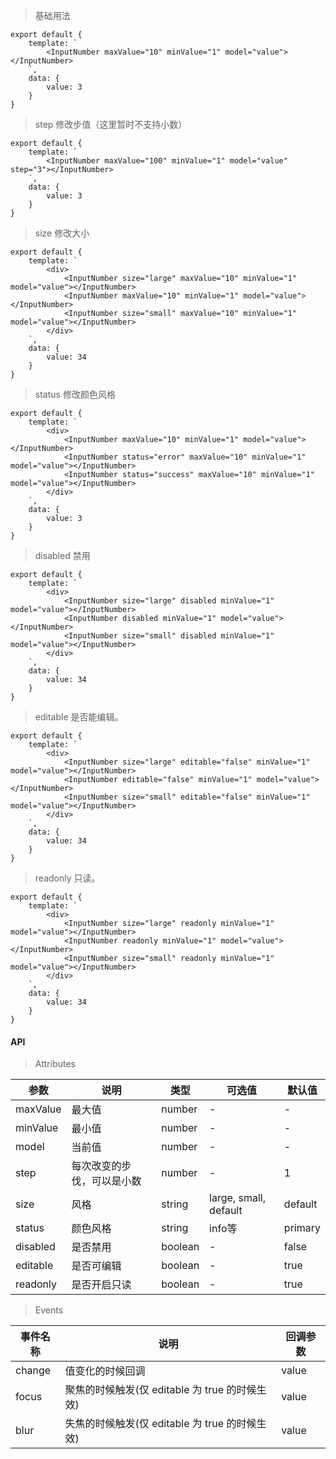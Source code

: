 > 基础用法

    export default {
        template: `
            <InputNumber maxValue="10" minValue="1" model="value"></InputNumber>
        `,
        data: {
            value: 3
        }
    }

> step 修改步值（这里暂时不支持小数）

    export default {
        template: `
            <InputNumber maxValue="100" minValue="1" model="value" step="3"></InputNumber>
        `,
        data: {
            value: 3
        }
    }

> size 修改大小

    export default {
        template: `
            <div>
                <InputNumber size="large" maxValue="10" minValue="1" model="value"></InputNumber>
                <InputNumber maxValue="10" minValue="1" model="value"></InputNumber>
                <InputNumber size="small" maxValue="10" minValue="1" model="value"></InputNumber>
            </div>
        `,
        data: {
            value: 34
        }
    }

> status 修改颜色风格

    export default {
        template: `
            <div>
                <InputNumber maxValue="10" minValue="1" model="value"></InputNumber>
                <InputNumber status="error" maxValue="10" minValue="1" model="value"></InputNumber>
                <InputNumber status="success" maxValue="10" minValue="1" model="value"></InputNumber>
            </div>
        `,
        data: {
            value: 3
        }
    }

> disabled 禁用

    export default {
        template: `
            <div>
                <InputNumber size="large" disabled minValue="1" model="value"></InputNumber>
                <InputNumber disabled minValue="1" model="value"></InputNumber>
                <InputNumber size="small" disabled minValue="1" model="value"></InputNumber>
            </div>
        `,
        data: {
            value: 34
        }
    }

> editable 是否能编辑。

    export default {
        template: `
            <div>
                <InputNumber size="large" editable="false" minValue="1" model="value"></InputNumber>
                <InputNumber editable="false" minValue="1" model="value"></InputNumber>
                <InputNumber size="small" editable="false" minValue="1" model="value"></InputNumber>
            </div>
        `,
        data: {
            value: 34
        }
    }

> readonly 只读。

    export default {
        template: `
            <div>
                <InputNumber size="large" readonly minValue="1" model="value"></InputNumber>
                <InputNumber readonly minValue="1" model="value"></InputNumber>
                <InputNumber size="small" readonly minValue="1" model="value"></InputNumber>
            </div>
        `,
        data: {
            value: 34
        }
    }

#### API

> Attributes

参数 | 说明 | 类型 | 可选值 | 默认值
---|---|---|---|---
maxValue | 最大值 | number | - | -
minValue | 最小值 | number | - | -
model | 当前值 | number | - | -
step | 每次改变的步伐，可以是小数 | number | - | 1
size | 风格 | string | large, small, default | default
status | 颜色风格 | string | info等 | primary
disabled | 是否禁用 | boolean | - | false
editable | 是否可编辑 | boolean | - | true
readonly | 是否开启只读 | boolean | - | true

> Events

事件名称 | 说明 | 回调参数
---|---|---
change | 值变化的时候回调 | value
focus | 聚焦的时候触发(仅 editable 为 true 的时候生效) | value
blur | 失焦的时候触发(仅 editable 为 true 的时候生效) | value